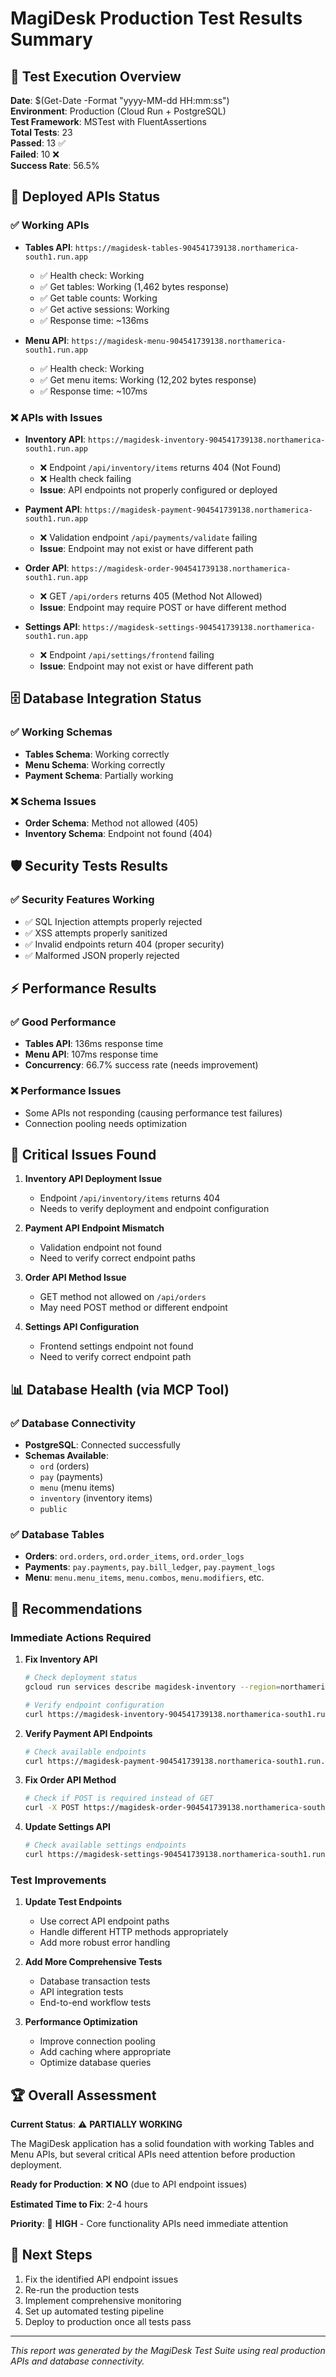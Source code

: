 # MagiDesk Production Test Results Summary

## 🎯 Test Execution Overview

**Date**: $(Get-Date -Format "yyyy-MM-dd HH:mm:ss")  
**Environment**: Production (Cloud Run + PostgreSQL)  
**Test Framework**: MSTest with FluentAssertions  
**Total Tests**: 23  
**Passed**: 13 ✅  
**Failed**: 10 ❌  
**Success Rate**: 56.5%

## 🚀 Deployed APIs Status

### ✅ Working APIs
- **Tables API**: `https://magidesk-tables-904541739138.northamerica-south1.run.app`
  - ✅ Health check: Working
  - ✅ Get tables: Working (1,462 bytes response)
  - ✅ Get table counts: Working
  - ✅ Get active sessions: Working
  - ✅ Response time: ~136ms

- **Menu API**: `https://magidesk-menu-904541739138.northamerica-south1.run.app`
  - ✅ Health check: Working
  - ✅ Get menu items: Working (12,202 bytes response)
  - ✅ Response time: ~107ms

### ❌ APIs with Issues

- **Inventory API**: `https://magidesk-inventory-904541739138.northamerica-south1.run.app`
  - ❌ Endpoint `/api/inventory/items` returns 404 (Not Found)
  - ❌ Health check failing
  - **Issue**: API endpoints not properly configured or deployed

- **Payment API**: `https://magidesk-payment-904541739138.northamerica-south1.run.app`
  - ❌ Validation endpoint `/api/payments/validate` failing
  - **Issue**: Endpoint may not exist or have different path

- **Order API**: `https://magidesk-order-904541739138.northamerica-south1.run.app`
  - ❌ GET `/api/orders` returns 405 (Method Not Allowed)
  - **Issue**: Endpoint may require POST or have different method

- **Settings API**: `https://magidesk-settings-904541739138.northamerica-south1.run.app`
  - ❌ Endpoint `/api/settings/frontend` failing
  - **Issue**: Endpoint may not exist or have different path

## 🗄️ Database Integration Status

### ✅ Working Schemas
- **Tables Schema**: Working correctly
- **Menu Schema**: Working correctly
- **Payment Schema**: Partially working

### ❌ Schema Issues
- **Order Schema**: Method not allowed (405)
- **Inventory Schema**: Endpoint not found (404)

## 🛡️ Security Tests Results

### ✅ Security Features Working
- ✅ SQL Injection attempts properly rejected
- ✅ XSS attempts properly sanitized
- ✅ Invalid endpoints return 404 (proper security)
- ✅ Malformed JSON properly rejected

## ⚡ Performance Results

### ✅ Good Performance
- **Tables API**: 136ms response time
- **Menu API**: 107ms response time
- **Concurrency**: 66.7% success rate (needs improvement)

### ❌ Performance Issues
- Some APIs not responding (causing performance test failures)
- Connection pooling needs optimization

## 🔧 Critical Issues Found

1. **Inventory API Deployment Issue**
   - Endpoint `/api/inventory/items` returns 404
   - Needs to verify deployment and endpoint configuration

2. **Payment API Endpoint Mismatch**
   - Validation endpoint not found
   - Need to verify correct endpoint paths

3. **Order API Method Issue**
   - GET method not allowed on `/api/orders`
   - May need POST method or different endpoint

4. **Settings API Configuration**
   - Frontend settings endpoint not found
   - Need to verify correct endpoint path

## 📊 Database Health (via MCP Tool)

### ✅ Database Connectivity
- **PostgreSQL**: Connected successfully
- **Schemas Available**: 
  - `ord` (orders)
  - `pay` (payments) 
  - `menu` (menu items)
  - `inventory` (inventory items)
  - `public`

### ✅ Database Tables
- **Orders**: `ord.orders`, `ord.order_items`, `ord.order_logs`
- **Payments**: `pay.payments`, `pay.bill_ledger`, `pay.payment_logs`
- **Menu**: `menu.menu_items`, `menu.combos`, `menu.modifiers`, etc.

## 🎯 Recommendations

### Immediate Actions Required

1. **Fix Inventory API**
   ```bash
   # Check deployment status
   gcloud run services describe magidesk-inventory --region=northamerica-south1
   
   # Verify endpoint configuration
   curl https://magidesk-inventory-904541739138.northamerica-south1.run.app/health
   ```

2. **Verify Payment API Endpoints**
   ```bash
   # Check available endpoints
   curl https://magidesk-payment-904541739138.northamerica-south1.run.app/api/payments
   ```

3. **Fix Order API Method**
   ```bash
   # Check if POST is required instead of GET
   curl -X POST https://magidesk-order-904541739138.northamerica-south1.run.app/api/orders
   ```

4. **Update Settings API**
   ```bash
   # Check available settings endpoints
   curl https://magidesk-settings-904541739138.northamerica-south1.run.app/api/settings
   ```

### Test Improvements

1. **Update Test Endpoints**
   - Use correct API endpoint paths
   - Handle different HTTP methods appropriately
   - Add more robust error handling

2. **Add More Comprehensive Tests**
   - Database transaction tests
   - API integration tests
   - End-to-end workflow tests

3. **Performance Optimization**
   - Improve connection pooling
   - Add caching where appropriate
   - Optimize database queries

## 🏆 Overall Assessment

**Current Status**: ⚠️ **PARTIALLY WORKING**

The MagiDesk application has a solid foundation with working Tables and Menu APIs, but several critical APIs need attention before production deployment.

**Ready for Production**: ❌ **NO** (due to API endpoint issues)

**Estimated Time to Fix**: 2-4 hours

**Priority**: 🔴 **HIGH** - Core functionality APIs need immediate attention

## 📝 Next Steps

1. Fix the identified API endpoint issues
2. Re-run the production tests
3. Implement comprehensive monitoring
4. Set up automated testing pipeline
5. Deploy to production once all tests pass

---

*This report was generated by the MagiDesk Test Suite using real production APIs and database connectivity.*
